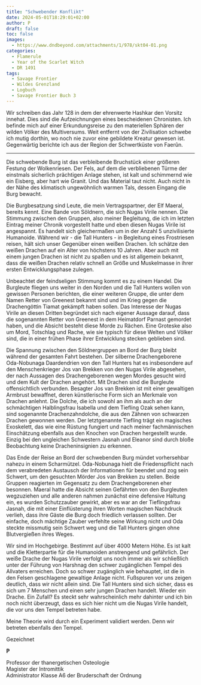 ```yaml
---
title: "Schwebender Konflikt"
date: 2024-05-01T18:29:01+02:00
author: P
draft: false
toc: false
images:
  - https://www.dndbeyond.com/attachments/1/978/skt04-01.png
categories:
  - Flamerule
  - Year of the Scarlet Witch
  - DR 1491
tags: 
  - Savage Frontier
  - Wildes Grenzland
  - Logbuch
  - Savage Frontier Buch 3
---
```


Wir schreiben das Jahr 128 in dem der ehrenwerte Hashkar den Vorsitz innehat. Dies sind die Aufzeichnungen eines bescheidenen Chronisten. Ich befinde mich auf einer Erkundungsreise zu den materiellen Sphären der wilden Völker des Multiversums. Weit entfernt von der Zivilisation schwebe ich mutig dorthin, wo noch nie zuvor eine gebildete Kreatur gewesen ist. Gegenwärtig berichte ich aus der Region der Schwertküste von Faerûn.
 
---
 
Die schwebende Burg ist das verbleibende Bruchstück einer größeren Festung der Wolkenriesen. Der Fels, auf dem die verbliebenen Türme der einstmals sicherlich prächtigen Anlage stehen, ist kalt und schimmernd wie ein Eisberg, aber hart wie Granit. Und das Material taut nicht. Auch nicht in der Nähe des klimatisch ungewöhnlich warmen Tals, dessen Eingang die Burg bewacht.
 
Die Burgbesatzung sind Leute, die mein Vertragspartner, der Elf Maeral, bereits kennt. Eine Bande von Söldnern, die sich Nugas Virile nennen. Die Stimmung zwischen den Gruppen, also meiner Begleitung, die ich im letzten Eintrag meiner Chronik vorgestellt hatte und eben diesen Nugas Virile ist angespannt. Es handelt sich gleichermaßen um in der Anzahl 5 unzivilisierte Humanoide. Während wir - die Tall Hunters - in Begleitung eines Frostriesen reisen, hält sich unser Gegenüber einen weißen Drachen. Ich schätze den weißen Drachen auf ein Alter von höchstens 10 Jahren. Aber auch mit einem jungen Drachen ist nicht zu spaßen und es ist allgemein bekannt, dass die weißen Drachen relativ schnell an Größe und Muskelmasse in ihrer ersten Entwicklungsphase zulegen.
 
Unbeachtet der feindseligen Stimmung kommt es zu einem Handel. Die Burgleute fliegen uns weiter in den Norden und die Tall Hunters wollen von gewissen Personen berichten, die einer weiteren Gruppe, die unter dem Namen Retter von Greenest bekannt sind und im Krieg gegen die Drachengöttin Tiamat gekämpft haben sollen. Das Interesse der Nugas Virile an diesen Dritten begründet sich nach eigener Aussage darauf, dass die sogenannten Retter von Greenest in dem Heimatdorf Parnast gemordet haben, und die Absicht besteht diese Morde zu Rächen. Eine Groteske also um Mord, Totschlag und Rache, wie sie typisch für diese Welten und Völker sind, die in einer frühen Phase ihrer Entwicklung stecken geblieben sind.
 
Die Spannung zwischen den Söldnergruppen an Bord der Burg bleibt während der gesamten Fahrt bestehen. Der silberne Drachengeborene Oda-Nobunaga Daardendrien von den Tall Hunters hat es insbesondere auf den Menschenkrieger Jos van Brekken von den Nugas Virile abgesehen, der nach Aussagen des Drachengeborenen wegen Mordes gesucht wird und dem Kult der Drachen angehört. Mit Drachen sind die Burgleute offensichtlich verbunden. Besagter Jos van Brekken ist mit einer gewaltigen Armbrust bewaffnet, deren künstlerische Form sich an Merkmale von Drachen anlehnt. Die Dolche, die ich sowohl an ihm als auch an der schmächtigen Halblingsfrau Isabella und dem Tiefling Ozak sehen kann, sind sogenannte Drachenzahndolche, die aus den Zähnen von schwarzen Drachen gewonnen werden. Der letztgenannte Tiefling trägt ein magisches Exoskelett, das wie eine Rüstung fungiert und nach meiner fachmännischen Einschätzung ebenfalls aus den Knochen von Drachen hergestellt wurde. Einzig bei den ungleichen Schwestern Jasnah und Eleanor sind durch bloße Beobachtung keine Dracheninsignien zu erkennen.
 
Das Ende der Reise an Bord der schwebenden Burg mündet vorhersehbar nahezu in einem Scharmützel. Oda-Nobunaga hielt die Friedenspflicht nach dem verabredeten Austausch der Informationen für beendet und zog sein Schwert, um den gesuchten Mörder Jos van Brekken zu stellen. Beide Gruppen reagierten im Gegensatz zu dem Drachengeborenen eher besonnen. Maeral hatte die Absicht seinen Gefährten von den Burgleuten wegzuziehen und alle anderen nahmen zunächst eine defensive Haltung ein, es wurden Schutzzauber gewirkt, aber es war an der Tieflingsfrau Jasnah, die mit einer Einflüsterung ihren Worten magischen Nachdruck verlieh, dass ihre Gäste die Burg doch friedlich verlassen sollten.  Der einfache, doch mächtige Zauber verfehlte seine Wirkung nicht und Oda steckte missmutig sein Schwert weg und die Tall Hunters gingen ohne Blutvergießen ihres Weges.
 
Wir sind im Hochgebirge. Bestimmt auf über 4000 Metern Höhe. Es ist kalt und die Kletterpartie für die Humanoiden anstrengend und gefährlich. Der weiße Drache der Nugas Virile verfolgt uns noch immer als wir schließlich unter der Führung von Harshnag den schwer zugänglichen Tempel des Allvaters erreichen. Doch so schwer zugänglich wie behauptet, ist die in den Felsen geschlagene gewaltige Anlage nicht. Fußspuren vor uns zeigen deutlich, dass wir nicht allein sind. Die Tall Hunters sind sich sicher, dass es sich um 7 Menschen und einen sehr jungen Drachen handelt. Wieder ein Drache. Ein Zufall? Es steckt sehr wahrscheinlich mehr dahinter und ich bin noch nicht überzeugt, dass es sich hier nicht um die Nugas Virile handelt, die vor uns den Tempel betreten habe.
 
Meine Theorie wird durch ein Experiment validiert werden. Denn wir betreten ebenfalls den Tempel.
 
Gezeichnet  

**P**  

Professor der thanergetischen Osteologie  
Magister der Intromittik  
Administrator Klasse A6 der Bruderschaft der Ordnung  
